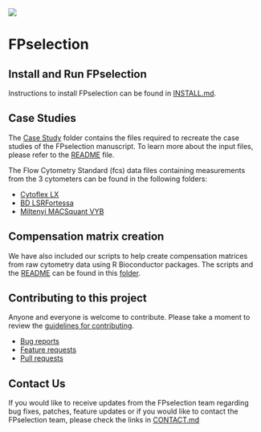 <img src="resources/images/fullLogo.png">

# FPselection


Install and Run FPselection
----------------------------
Instructions to install FPselection can be found in [INSTALL.md](INSTALL.md).

Case Studies
----------------------------

The [Case Study](fpSelection/caseStudies) folder contains the files required to recreate the case studies of the FPselection manuscript. To learn more about the input files, please refer to the [README](fpSelection/caseStudies/README.md) file.

The Flow Cytometry Standard (fcs) data files containing measurements from the 3 cytometers can be found in the following folders: 
- [Cytoflex LX](resources/bleedThroughAnalysis/CytoFlex_HMS)
- [BD LSRFortessa](resources/bleedThroughAnalysis/Fortessa_HMS)
- [Miltenyi MACSquant VYB](resources/bleedThroughAnalysis/MACSQuant_HMS)

Compensation matrix creation
----------------------------

We have also included our scripts to help create compensation matrices from raw cytometry data using R Bioconductor packages. The scripts and the [README](resources/bleedThroughAnalysis/README.md) can be found in this [folder](resources/bleedThroughAnalysis).  


Contributing to this project
----------------------------

Anyone and everyone is welcome to contribute. Please take a moment to
review the [guidelines for contributing](CONTRIBUTING.md).

* [Bug reports](CONTRIBUTING.md#bugs)
* [Feature requests](CONTRIBUTING.md#features)
* [Pull requests](CONTRIBUTING.md#pull-requests)

Contact Us
----------------------------
If you would like to receive updates from the FPselection team regarding bug fixes, patches, feature updates or if you would like to contact the FPselection team, please check the links in [CONTACT.md](CONTACT.md)